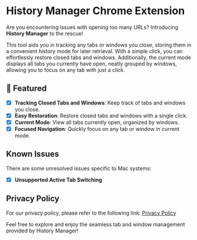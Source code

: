 # History Manager Chrome Extension

Are you encountering issues with opening too many URLs? Introducing **History Manager** to the rescue!

This tool aids you in tracking any tabs or windows you close, storing them in a convenient history mode for later retrieval. With a simple click, you can effortlessly restore closed tabs and windows. Additionally, the current mode displays all tabs you currently have open, neatly grouped by windows, allowing you to focus on any tab with just a click.

## 📰 Featured

- [x] **Tracking Closed Tabs and Windows**: Keep track of tabs and windows you close.
- [x] **Easy Restoration**: Restore closed tabs and windows with a single click.
- [x] **Current Mode**: View all tabs currently open, organized by windows.
- [x] **Focused Navigation**: Quickly focus on any tab or window in current mode.

## Known Issues

There are some unresolved issues specific to Mac systems:

- [x] **Unsupported Active Tab Switching**

## Privacy Policy

For our privacy policy, please refer to the following link: [Privacy Policy](link)

Feel free to explore and enjoy the seamless tab and window management provided by History Manager!

